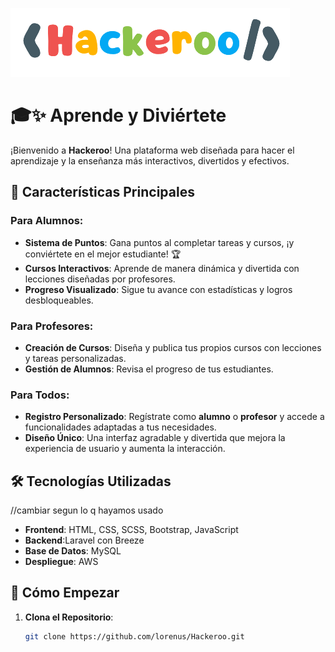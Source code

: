 ![logo](Hackeroo\public\img\Imagenes\Logo.png)
# 🎓✨ Aprende y Diviértete

¡Bienvenido a **Hackeroo**!
Una plataforma web diseñada para hacer el aprendizaje y la enseñanza más interactivos, divertidos y efectivos. 

## 🌟 Características Principales

### Para Alumnos:
- **Sistema de Puntos**: Gana puntos al completar tareas y cursos, ¡y conviértete en el mejor estudiante! 🏆
- **Cursos Interactivos**: Aprende de manera dinámica y divertida con lecciones diseñadas por profesores.
- **Progreso Visualizado**: Sigue tu avance con estadísticas y logros desbloqueables.

### Para Profesores:
- **Creación de Cursos**: Diseña y publica tus propios cursos con lecciones y tareas personalizadas.
- **Gestión de Alumnos**: Revisa el progreso de tus estudiantes.

### Para Todos:
- **Registro Personalizado**: Regístrate como **alumno** o **profesor** y accede a funcionalidades adaptadas a tus necesidades.
- **Diseño Único**: Una interfaz agradable y divertida que mejora la experiencia de usuario y aumenta la interacción.

## 🛠️ Tecnologías Utilizadas
//cambiar segun lo q hayamos usado
- **Frontend**: HTML, CSS, SCSS, Bootstrap, JavaScript 
- **Backend**:Laravel con Breeze
- **Base de Datos**: MySQL
- **Despliegue**: AWS

## 🚀 Cómo Empezar

1. **Clona el Repositorio**:
   ```bash
   git clone https://github.com/lorenus/Hackeroo.git